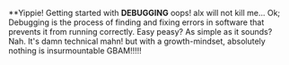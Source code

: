 **Yippie! Getting started with **DEBUGGING**
oops! alx will not kill me... Ok;
	Debugging is the process of finding and fixing errors in software that prevents it from running correctly.
	Easy peasy? As simple as it sounds? Nah.
	It's damn technical mahn! but with a growth-mindset, absolutely nothing is insurmountable
	GBAM!!!!! 
